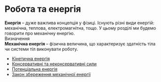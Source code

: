 # Робота та енергiя

<div class="space"><span class="p1"><b>Енергiя</b></span> – дуже важлива концепцiя у фiзицi. Iснують рiзнi види енергiй: механiчна, теплова, електромагнiтна, тощо. У цьому роздiлi ми будемо говорити про механiчну енергiю.</div>

<div class="eoz-wrap">
<span class="eoz">Визначення</span>
<div class="eoz-text">
<span class="p1"><b>Механiчна енергiя</b></span> – фiзична величина, що характеризує здатнiсть тiла чи системи тiл виконувати роботу.
</div>
</div>

* [Кiнетична енергiя](http://physics.ed-era.com/book/chapter_7/kinetichna_energiya.html)
* [Консервативнi та неконсервативнi сили](http://physics.ed-era.com/book/chapter_7/konservativni_ta_nekonservativni_sili.html)
* [Потенцiальна енергiя](http://physics.ed-era.com/book/chapter_7/potentsialna_energiya.html)
* [Закон збереження механiчної енергiї](book/chapter_7/zakon_zberezhennya_mehanichno_energi.md)